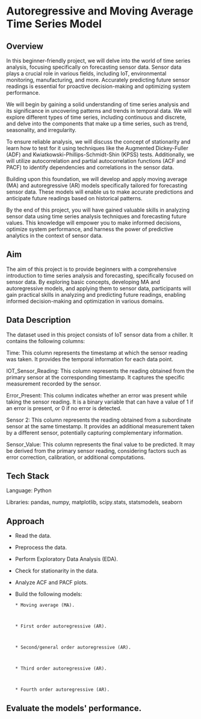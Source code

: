 # Autoregressive and Moving Average Time Series Model


## Overview
In this beginner-friendly project, we will delve into the world of time series analysis, focusing specifically on forecasting sensor data. Sensor data plays a crucial role in various fields, including IoT, environmental monitoring, manufacturing, and more. Accurately predicting future sensor readings is essential for proactive decision-making and optimizing system performance.
 

We will begin by gaining a solid understanding of time series analysis and its significance in uncovering patterns and trends in temporal data. We will explore different types of time series, including continuous and discrete, and delve into the components that make up a time series, such as trend, seasonality, and irregularity.
 

To ensure reliable analysis, we will discuss the concept of stationarity and learn how to test for it using techniques like the Augmented Dickey-Fuller (ADF) and Kwiatkowski-Phillips-Schmidt-Shin (KPSS) tests. Additionally, we will utilize autocorrelation and partial autocorrelation functions (ACF and PACF) to identify dependencies and correlations in the sensor data.
 

Building upon this foundation, we will develop and apply moving average (MA) and autoregressive (AR) models specifically tailored for forecasting sensor data. These models will enable us to make accurate predictions and anticipate future readings based on historical patterns.
 

By the end of this project, you will have gained valuable skills in analyzing sensor data using time series analysis techniques and forecasting future values. This knowledge will empower you to make informed decisions, optimize system performance, and harness the power of predictive analytics in the context of sensor data.



## Aim
The aim of this project is to provide beginners with a comprehensive introduction to time series analysis and forecasting, specifically focused on sensor data. By exploring basic concepts, developing MA and autoregressive models, and applying them to sensor data, participants will gain practical skills in analyzing and predicting future readings, enabling informed decision-making and optimization in various domains.



## Data Description 
The dataset used in this project consists of IoT sensor data from a chiller. It contains the following columns:
 


Time: This column represents the timestamp at which the sensor reading was taken. It provides the temporal information for each data point.

 


IOT_Sensor_Reading: This column represents the reading obtained from the primary sensor at the corresponding timestamp. It captures the specific measurement recorded by the sensor.

 


Error_Present: This column indicates whether an error was present while taking the sensor reading. It is a binary variable that can have a value of 1 if an error is present, or 0 if no error is detected.

 


Sensor 2: This column represents the reading obtained from a subordinate sensor at the same timestamp. It provides an additional measurement taken by a different sensor, potentially capturing complementary information.

 


Sensor_Value: This column represents the final value to be predicted. It may be derived from the primary sensor reading, considering factors such as error correction, calibration, or additional computations.




## Tech Stack

Language: Python


Libraries:   pandas, numpy, matplotlib, scipy.stats, statsmodels, seaborn




## Approach

* Read the data.


* Preprocess the data.


* Perform Exploratory Data Analysis (EDA).


* Check for stationarity in the data.


* Analyze ACF and PACF plots.


* Build the following models:



      * Moving average (MA).



      * First order autoregressive (AR).



      * Second/general order autoregressive (AR).



      * Third order autoregressive (AR).



      * Fourth order autoregressive (AR).




## Evaluate the models' performance.
